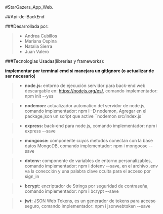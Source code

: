 #StarGazers_App_Web.

##Api-de-BackEnd

###Desarrollada por:

> - Andrea Cubillos
> - Mariana Ospina
> - Natalia Sierra
> - Juan Valero

###Tecnologias Usadas(librerias y frameworks): 

**implementar por terminal cmd si manejara un gitIgnore (o actualizar de ser necesario)**

> - **node.js:**  entorno de ejecución servidor para back-end web descargable en: https://nodejs.org/es/, comando implementador: npm init --yes

> - **nodemon:** actualizador automatico del servidor de node.js, comando implementador: npm i –D nodemon, Agregar en el package.json un script que active ¨nodemon src/index.js¨

> - **express:**  back-end para node.js, comando implementador: npm i express --save
 
> - **mongoose:** componente cuyos metodos conectan con la base datos MongoDB, comando implementador:  npm i mongoose --save

> - **dotenv:**   componente de variables de entorno personalizables, comando implementador: npm i dotenv --save, en el archivo .env va la conección y una palabra clave oculta para el acceso por sign_in

> - **bcrypt:**   encriptador de Strings por seguridad de contraseña, comando implementador: npm i bcrypt --save

> - **jwt:** JSON Web Tokens, es un generador de tokens para acceso seguro, comando implementador: npm i jsonwebtoken --save



